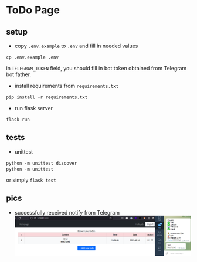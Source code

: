# ToDo Page

## setup

- copy `.env.example` to `.env` and fill in needed values

```shell
cp .env.example .env
```

in `TELEGRAM_TOKEN` field, you should fill in bot token obtained from Telegram bot father.

- install requirements from `requirements.txt`

```shell
pip install -r requirements.txt
```

- run flask server

```shell
flask run
```

## tests

- unittest

```shell
python -m unittest discover
python -m unittest
```

or simply `flask test`

## pics

- successfully received notify from Telegram
  ![notify_success.png](./pic/notify_success.png) 